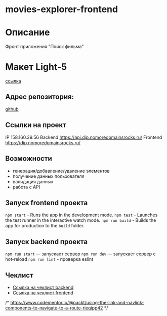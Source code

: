 # movies-explorer-frontend

# Описание
Фронт приложения "Поиск фильма"

# Макет Light-5
[ссылка](https://www.figma.com/file/6FMWkB94wE7KTkcCgUXtnC/%D0%94%D0%B8%D0%BF%D0%BB%D0%BE%D0%BC%D0%BD%D1%8B%D0%B9-%D0%BF%D1%80%D0%BE%D0%B5%D0%BA%D1%82?type=design&node-id=1%3A4447&mode=dev)

## Адрес репозитория:
[github](https://github.com/JekaEvgeniy/movies-explorer-frontend)

## Ссылки на проект
IP 158.160.39.56
Backend https://api.dip.nomoredomainsrocks.ru/
Frontend https://dip.nomoredomainsrocks.ru/

## Возможности
* генерация/добавление/удаление элементов
* получение данных пользователя
* валидация данных
* работа с API

## Запуск frontend проекта
`npm start` - Runs the app in the development mode.
`npm test` - Launches the test runner in the interactive watch mode.
`npm run build` - Builds the app for production to the `build` folder.

## Запуск backend проекта
`npm run start` — запускает сервер
`npm run dev` — запускает сервер с hot-reload
`npm run lint` - проверка eslint

## Чеклист
* [Ссылка на чеклист backend](https://code.s3.yandex.net/web-developer/static/new-program/web-diploma-criteria-2.0/index.html)
* [Ссылка на чеклист frontend](https://code.s3.yandex.net/web-developer/static/new-program/web-diploma-criteria-2.0/checklist_jsx_diplom.pdf)


/*
https://www.codementor.io/@packt/using-the-link-and-navlink-components-to-navigate-to-a-route-rieqipp42
*/
